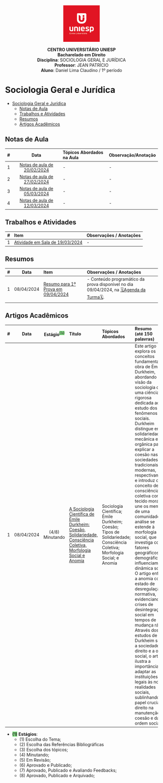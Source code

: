 <div align="center">

<p align="center"><img height="120" src="../../figuras/LOGO_UNIESP.png"> </p>

<p align="center"><b>CENTRO UNIVERSITÁRIO UNIESP</b><br>
<b>Bacharelado em Direito</b><br>
<b>Disciplina</b>: SOCIOLOGIA GERAL E JURÍDICA<br>
<b>Professor</b>: JEAN PATRÍCIO<br>
<b>Aluno</b>: Daniel Lima Claudino / 1º período<br>
 </p>
</div>

# Sociologia Geral e Jurídica

<!-- TOC -->

- [Sociologia Geral e Jurídica](#sociologia-geral-e-jurídica)
  - [Notas de Aula](#notas-de-aula)
  - [Trabalhos e Atividades](#trabalhos-e-atividades)
  - [Resumos](#resumos)
  - [Artigos Acadêmicos](#artigos-acadêmicos)

<!-- /TOC -->

## Notas de Aula

|#|Data|Tópicos Abordados na Aula|Observação/Anotação|
|:---:|:---:|:---|:---|
|1|[Notas de aula de 20/02/2024](./notas-de-aulas/notas-de-aula-2024-02-20.md)|-|-|
|2|[Notas de aula de 27/02/2024](./notas-de-aulas/notas-de-aula-2024-02-27.md)|-|-|
|3|[Notas de aula de 05/03/2024](./notas-de-aulas/notas-de-aula-2024-03-05.md)|-|-|
|4|[Notas de aula de 12/03/2024](./notas-de-aulaS/notas-de-aula-2024-03-12.md)|-|-|

## Trabalhos e Atividades

|#|Item|Observações / Anotações|
|:---:|:---|:---|
|1|[Atividade em Sala de 19/03/2024](./trabalhos-e-atividades/atividade-de-sala-2024-03-19.md)|-|

## Resumos

|#|Data|Item|Observações / Anotações|
|:---:|:---:|:---|:---|
|1|08/04/2024|[Resumo para 1º Prova em 09/04/2024](./resumos/resumo-para-prova-em-2024-04-09.md)|- Conteúdo programático da prova disponível no dia 09/04/2024, na [🗓️Agenda da Turma🗓️](https://dxh1.short.gy/2Z84Ys).|

## Artigos Acadêmicos

|#|Data|Estágio<sup><span style="background-color:lightgreen">(1)</span></sup>|Título|Tópicos Abordados|Resumo<br>(até 150 palavras)|
|:---:|:---:|:---:|:---|:---|:---|
|1|08/04/2024|(4/8) Minutando|[A Sociologia Científica de Émile Durkheim: Coesão, Solidariedade, Consciência Coletiva, Morfologia Social e Anomia](./artigos/sociologia-cientifica-de-emile-durkheim-2024-04-08.md)|Sociologia Científica; Émile Durkheim; Coesão; Tipos de Solidariedade; Consciência Coletiva; Morfologia Social; e Anomia|Este artigo explora os conceitos fundamentais na obra de Émile Durkheim, abordando a sua visão da sociologia como uma ciência rigorosa dedicada ao estudo dos fenômenos sociais. Durkheim distingue entre solidariedade mecânica e orgânica para explicar a coesão nas sociedades tradicionais e modernas, respectivamente, e introduz o conceito de consciência coletiva como o tecido moral que une os membros de uma comunidade. A análise se estende à morfologia social, que investiga como fatores geográficos e demográficos influenciam a dinâmica social. O artigo enfatiza a anomia como estado de desregulação normativa, evidenciando crises de desintegração social em tempos de mudança rápida. Através dos estudos de Durkheim sobre a sociedade, o direito e a ordem social, o artigo ilustra a importância de adaptar as instituições legais às novas realidades sociais, sublinhando o papel crucial do direito na manutenção da coesão e da ordem social.|

- <span style="background-color:lightgreen">**(1)**</span> **Estágios**:
  - (1) Escolha do Tema;
  - (2) Escolha das Referências Bibliográficas
  - (3) Escolha dos tópicos;
  - (4) Minutando;
  - (5) Em Revisão;
  - (6) Aprovado e Publicado;
  - (7) Aprovado, Publicado e Avaliando Feedbacks;
  - (8) Aprovado, Publicado e Arquivado;